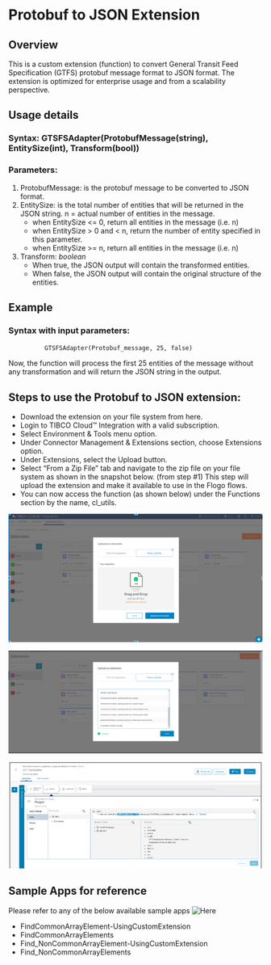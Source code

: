 # Protobuf to JSON Extension

## Overview
This is a custom extension (function) to convert General Transit Feed Specification (GTFS) protobuf message format to JSON format. The extension is optimized for enterprise usage and from a scalability perspective. 

## Usage details
### Syntax: GTSFSAdapter(ProtobufMessage(string), EntitySize(int), Transform(bool))
### Parameters:
  1. ProtobufMessage: is the protobuf message to be converted to JSON format.
  2. EntitySize: is the total number of entities that will be returned in the JSON string. n = actual number of entities in the message.
     * when EntitySize <= 0, return all entities in the message (i.e. n)
     * when EntitySize > 0 and < n, return the number of entity specified in this parameter.
     * when EntitySize >= n, return all entities in the message (i.e. n)
  3. Transform: _boolean_
      * When true, the JSON output will contain the transformed entities.
      * When false, the JSON output will contain the original structure of the entities.

## Example
### Syntax with input parameters: 
              GTSFSAdapter(Protobuf_message, 25, false)
Now, the function will process the first 25 entities of the message without any transformation and will return the JSON string in the output.

## Steps to use the Protobuf to JSON extension:
* Download the extension on your file system from here.
* Login to TIBCO Cloud™ Integration with a valid subscription. 
* Select Environment & Tools menu option.
* Under Connector Management & Extensions section, choose Extensions option. 
* Under Extensions, select the Upload button. 
* Select “From a Zip File” tab and navigate to the zip file on your file system as shown in the snapshot below. (from step #1) This step will upload the extension and make it available to use in the Flogo flows. 
* You can now access the function (as shown below) under the Functions section by the name, cl_utils.

![Select the extension](images/1.png)

![Upload & Compile the extension](images/2.png)

![Usage of the coversion function](images/3.png)

## Sample Apps for reference 
Please refer to any of the below available sample apps ![Here](https://github.com/TIBCOSoftware/tci-flogo/tree/master/samples/app-dev/Array-Operations)

* FindCommonArrayElement-UsingCustomExtension
* FindCommonArrayElements
* Find_NonCommonArrayElement-UsingCustomExtension
* Find_NonCommonArrayElements
